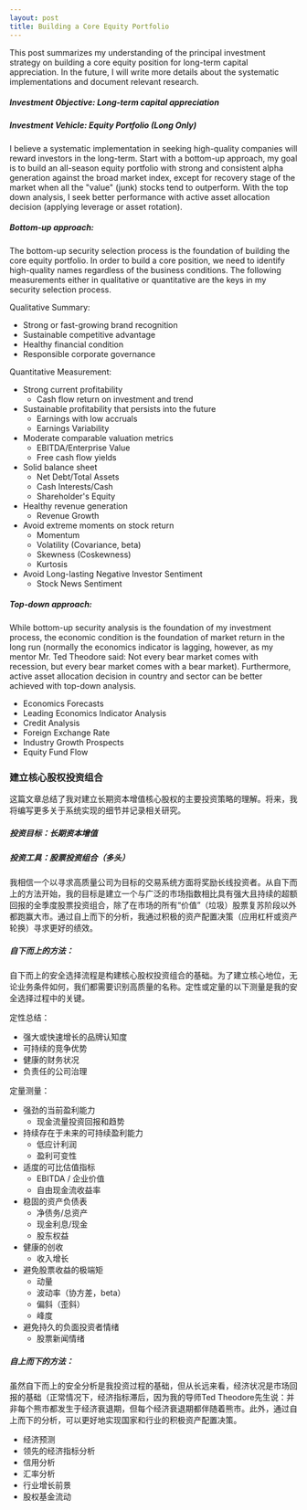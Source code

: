 ```yaml
---
layout: post
title: Building a Core Equity Portfolio
---
```


This post summarizes my understanding of the principal investment strategy on building a core equity position for long-term capital appreciation. In the future, I will write more details about the systematic implementations and document relevant research.

##### Investment Objective: Long-term capital appreciation
##### Investment Vehicle: Equity Portfolio (Long Only)

I believe a systematic implementation in seeking high-quality companies will reward investors in the long-term. Start with a bottom-up approach, my goal is to build an all-season equity portfolio with strong and consistent alpha generation against the broad market index, except for recovery stage of the market when all the "value" (junk) stocks tend to outperform. With the top down analysis, I seek better performance with active asset allocation decision (applying leverage or asset rotation).

##### Bottom-up approach:

The bottom-up security selection process is the foundation of building the core equity portfolio. In order to build a core position, we need to identify high-quality names regardless of the business conditions. The following measurements either in qualitative or quantitative are the keys in my security selection process.

Qualitative Summary:
- Strong or fast-growing brand recognition
- Sustainable competitive advantage
- Healthy financial condition
- Responsible corporate governance

Quantitative Measurement:
- Strong current profitability
  - Cash flow return on investment and trend
- Sustainable profitability that persists into the future
  - Earnings with low accruals
  - Earnings Variability
- Moderate comparable valuation metrics
  - EBITDA/Enterprise Value
  - Free cash flow yields
- Solid balance sheet
  - Net Debt/Total Assets
  - Cash Interests/Cash
  - Shareholder's Equity
- Healthy revenue generation
  - Revenue Growth
- Avoid extreme moments on stock return
  - Momentum
  - Volatility (Covariance, beta)
  - Skewness (Coskewness)
  - Kurtosis
- Avoid Long-lasting Negative Investor Sentiment
  - Stock News Sentiment

##### Top-down approach:

While bottom-up security analysis is the foundation of my investment process, the economic condition is the foundation of market return in the long run (normally the economics indicator is lagging, however, as my mentor Mr. Ted Theodore said: Not every bear market comes with recession, but every bear market comes with a bear market). Furthermore, active asset allocation decision in country and sector can be better achieved with top-down analysis.

- Economics Forecasts
- Leading Economics Indicator Analysis
- Credit Analysis
- Foreign Exchange Rate
- Industry Growth Prospects
- Equity Fund Flow

### 建立核心股权投资组合

这篇文章总结了我对建立长期资本增值核心股权的主要投资策略的理解。将来，我将编写更多关于系统实现的细节并记录相关研究。

##### 投资目标：长期资本增值
##### 投资工具：股票投资组合（多头）

我相信一个以寻求高质量公司为目标的交易系统方面将奖励长线投资者。从自下而上的方法开始，我的目标是建立一个与广泛的市场指数相比具有强大且持续的超额回报的全季度股票投资组合，除了在市场的所有“价值”（垃圾）股票复苏阶段以外都跑赢大市。通过自上而下的分析，我通过积极的资产配置决策（应用杠杆或资产轮换）寻求更好的绩效。

##### 自下而上的方法：

自下而上的安全选择流程是构建核心股权投资组合的基础。为了建立核心地位，无论业务条件如何，我们都需要识别高质量的名称。定性或定量的以下测量是我的安全选择过程中的关键。

定性总结：
- 强大或快速增长的品牌认知度
- 可持续的竞争优势
- 健康的财务状况
- 负责任的公司治理

定量测量：
- 强劲的当前盈利能力
  - 现金流量投资回报和趋势
- 持续存在于未来的可持续盈利能力
  - 低应计利润
  - 盈利可变性
- 适度的可比估值指标
  - EBITDA / 企业价值
  - 自由现金流收益率
- 稳固的资产负债表
  - 净债务/总资产
  - 现金利息/现金
  - 股东权益
- 健康的创收
  - 收入增长
- 避免股票收益的极端矩
  - 动量
  - 波动率（协方差，beta）
  - 偏斜（歪斜）
  - 峰度
- 避免持久的负面投资者情绪
  - 股票新闻情绪

##### 自上而下的方法：

虽然自下而上的安全分析是我投资过程的基础，但从长远来看，经济状况是市场回报的基础（正常情况下，经济指标滞后，因为我的导师Ted Theodore先生说：并非每个熊市都发生于经济衰退期，但每个经济衰退期都伴随着熊市。此外，通过自上而下的分析，可以更好地实现国家和行业的积极资产配置决策。

- 经济预测
- 领先的经济指标分析
- 信用分析
- 汇率分析
- 行业增长前景
- 股权基金流动

